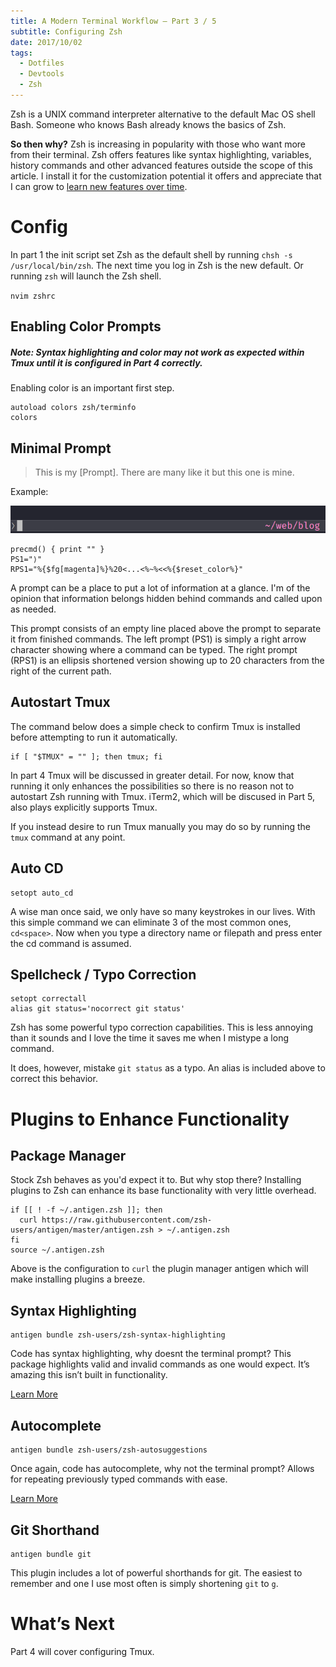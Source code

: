 ```yaml
---
title: A Modern Terminal Workflow — Part 3 / 5
subtitle: Configuring Zsh
date: 2017/10/02
tags:
  - Dotfiles
  - Devtools
  - Zsh
---
```


Zsh is a UNIX command interpreter alternative to the default Mac OS shell Bash. Someone who knows Bash already knows the basics of Zsh.

**So then why?** Zsh is increasing in popularity with those who want more from their terminal. Zsh offers features like syntax highlighting, variables, history commands and other advanced features outside the scope of this article. I install it for the customization potential it offers and appreciate that I can grow to [learn new features over time](https://www-s.acm.illinois.edu/workshops/zsh/why.html).

# Config

In part 1 the init script set Zsh as the default shell by running `chsh -s /usr/local/bin/zsh`. The next time you log in Zsh is the new default. Or running `zsh` will launch the Zsh shell.

`nvim zshrc`

## Enabling Color Prompts

##### Note: Syntax highlighting and color may not work as expected within Tmux until it is configured in Part 4 correctly.

Enabling color is an important first step.

``` vim zshrc
autoload colors zsh/terminfo
colors
```

## Minimal Prompt

> This is my [Prompt]. There are many like it but this one is mine.

Example:

![Prompt Example](/images/posts/a_modern_terminal_workflow_3_prompt.png)

``` vim zshrc
precmd() { print "" }
PS1="⟩"
RPS1="%{$fg[magenta]%}%20<...<%~%<<%{$reset_color%}"
```

A prompt can be a place to put a lot of information at a glance. I'm of the opinion that information belongs hidden behind commands and called upon as needed.

This prompt consists of an empty line placed above the prompt to separate it from finished commands. The left prompt (PS1) is simply a right arrow character showing where a command can be typed. The right prompt (RPS1) is an ellipsis shortened version showing up to 20 characters from the right of the current path.

## Autostart Tmux

The command below does a simple check to confirm Tmux is installed before attempting to run it automatically.

``` vim zshrc
if [ "$TMUX" = "" ]; then tmux; fi
```

In part 4 Tmux will be discussed in greater detail. For now, know that running it only enhances the possibilities so there is no reason not to autostart Zsh running with Tmux. iTerm2, which will be discused in Part 5, also plays explicitly supports Tmux.


If you instead desire to run Tmux manually you may do so by running the `tmux` command at any point.

## Auto CD

``` vim zshrc
setopt auto_cd
```

A wise man once said, we only have so many keystrokes in our lives. With this simple command we can eliminate 3 of the most common ones, `cd<space>`. Now when you type a directory name or filepath and press enter the cd command is assumed.

## Spellcheck / Typo Correction

``` vim zshrc
setopt correctall
alias git status='nocorrect git status'
```

Zsh has some powerful typo correction capabilities. This is less annoying than it sounds and I love the time it saves me when I mistype a long command.

It does, however, mistake `git status` as a typo. An alias is included above to correct this behavior.

# Plugins to Enhance Functionality

## Package Manager

Stock Zsh behaves as you'd expect it to. But why stop there? Installing plugins to Zsh can enhance its base functionality with very little overhead.

``` vim zshrc
if [[ ! -f ~/.antigen.zsh ]]; then
  curl https://raw.githubusercontent.com/zsh-users/antigen/master/antigen.zsh > ~/.antigen.zsh
fi
source ~/.antigen.zsh
```

Above is the configuration to `curl` the plugin manager antigen which will make installing plugins a breeze.

## Syntax Highlighting

``` vim zshrc
antigen bundle zsh-users/zsh-syntax-highlighting
```

Code has syntax highlighting, why doesnt the terminal prompt? This package highlights valid and invalid commands as one would expect. It’s amazing this isn’t built in functionality.

[Learn More](https://github.com/zsh-users/zsh-syntax-highlighting)

## Autocomplete

``` vim zshrc
antigen bundle zsh-users/zsh-autosuggestions
```

Once again, code has autocomplete, why not the terminal prompt? Allows for repeating previously typed commands with ease.

[Learn More](https://github.com/zsh-users/zsh-autosuggestions)

## Git Shorthand

``` vim zshrc
antigen bundle git
```

This plugin includes a lot of powerful shorthands for git. The easiest to remember and one I use most often is simply shortening `git` to `g`.

# What’s Next
Part 4 will cover configuring Tmux.
